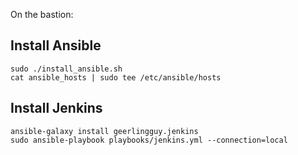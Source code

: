 On the bastion:

## Install Ansible

```
sudo ./install_ansible.sh
cat ansible_hosts | sudo tee /etc/ansible/hosts
```

## Install Jenkins

```
ansible-galaxy install geerlingguy.jenkins
sudo ansible-playbook playbooks/jenkins.yml --connection=local
```
